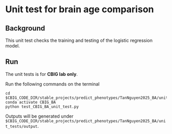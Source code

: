 # Unit test for brain age comparison

## Background
This unit test checks the training and testing of the logistic regression model.

## Run
The unit tests is for  **CBIG lab only**.

Run the following commands on the terminal

```
cd $CBIG_CODE_DIR/stable_projects/predict_phenotypes/TanNguyen2025_BA/unit_tests
conda activate CBIG_BA
python test_CBIG_BA_unit_test.py
```

Outputs will be generated under `$CBIG_CODE_DIR/stable_projects/predict_phenotypes/TanNguyen2025_BA/unit_tests/output`.